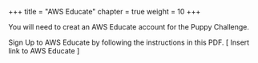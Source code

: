 +++
title = "AWS Educate"
chapter = true
weight = 10
+++

You will need to creat an AWS Educate account for the Puppy Challenge.

Sign Up to AWS Educate by following the instructions in this PDF. [ Insert link to AWS Educate ]
